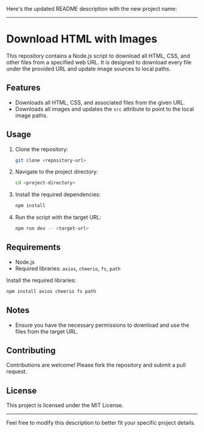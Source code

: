 Here's the updated README description with the new project name:

---

# Download HTML with Images

This repository contains a Node.js script to download all HTML, CSS, and other files from a specified web URL. It is designed to download every file under the provided URL and update image sources to local paths.

## Features

- Downloads all HTML, CSS, and associated files from the given URL.
- Downloads all images and updates the `src` attribute to point to the local image paths.

## Usage

1. Clone the repository:

   ```sh
   git clone <repository-url>
   ```

2. Navigate to the project directory:

   ```sh
   cd <project-directory>
   ```

3. Install the required dependencies:

   ```sh
   npm install
   ```

4. Run the script with the target URL:
   ```sh
   npm run dev -- <target-url>
   ```

## Requirements

- Node.js
- Required libraries: `axios`, `cheerio`, `fs`, `path`

Install the required libraries:

```sh
npm install axios cheerio fs path
```

## Notes

- Ensure you have the necessary permissions to download and use the files from the target URL.

## Contributing

Contributions are welcome! Please fork the repository and submit a pull request.

## License

This project is licensed under the MIT License.

---

Feel free to modify this description to better fit your specific project details.
